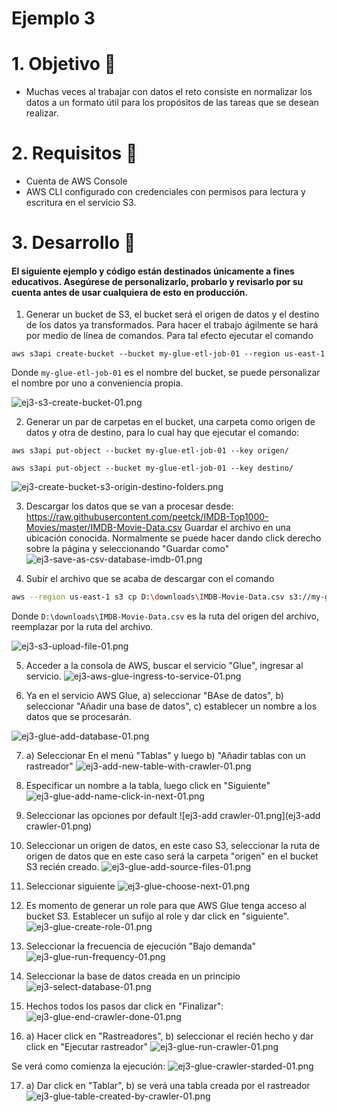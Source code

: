 # Ejemplo 3

# 1. Objetivo 🎯
- Muchas veces al trabajar con datos el reto consiste en normalizar los datos a un formato útil para los propósitos de las tareas que se desean realizar.

# 2. Requisitos 📌
- Cuenta de AWS Console
- AWS CLI configurado con credenciales con permisos para lectura y escritura en el servicio S3.

# 3. Desarrollo 📑

#### El siguiente ejemplo y código están destinados únicamente a fines educativos. Asegúrese de personalizarlo, probarlo y revisarlo por su cuenta antes de usar cualquiera de esto en producción.


1. Generar un bucket de S3, el bucket será el origen de datos y el destino de los datos ya transformados. Para hacer el trabajo ágilmente se hará por medio de línea de comandos.
Para tal efecto ejecutar el comando 
```ssh
aws s3api create-bucket --bucket my-glue-etl-job-01 --region us-east-1
```
Donde `my-glue-etl-job-01` es el nombre del bucket, se puede personalizar el nombre por uno a conveniencia propia.

![ej3-s3-create-bucket-01.png](ej3-s3-create-bucket-01.png)

2. Generar un par de carpetas en el bucket, una carpeta como origen de datos y otra de destino, para lo cual hay que ejecutar el comando:

```ssh
aws s3api put-object --bucket my-glue-etl-job-01 --key origen/
```

```ssh
aws s3api put-object --bucket my-glue-etl-job-01 --key destino/
```

![ej3-create-bucket-s3-origin-destino-folders.png](ej3-create-bucket-s3-origin-destino-folders.png)


3. Descargar los datos que se van a procesar desde:
https://raw.githubusercontent.com/peetck/IMDB-Top1000-Movies/master/IMDB-Movie-Data.csv
 Guardar el archivo en una ubicación conocida. Normalmente se puede hacer dando click derecho sobre la página y seleccionando "Guardar como"
 ![ej3-save-as-csv-database-imdb-01.png](ej3-save-as-csv-database-imdb-01.png)

 
 
4. Subir el archivo que se acaba de descargar con el comando 
```bash
aws --region us-east-1 s3 cp D:\downloads\IMDB-Movie-Data.csv s3://my-glue-etl-job-01/origen/
```

Donde `D:\downloads\IMDB-Movie-Data.csv` es la ruta del origen del archivo, reemplazar por la ruta del archivo.

![ej3-s3-upload-file-01.png](ej3-s3-upload-file-01.png)


5. Acceder a la consola de AWS, buscar el servicio "Glue", ingresar al servicio.
![ej3-aws-glue-ingress-to-service-01.png](ej3-aws-glue-ingress-to-service-01.png)


6. Ya en el servicio AWS Glue, a) seleccionar "BAse de datos", b) seleccionar "Añadir una base de datos", c) establecer un nombre a los datos que se procesarán.

![ej3-glue-add-database-01.png](ej3-glue-add-database-01.png)

7. a) Seleccionar En el menú "Tablas" y luego b) "Añadir tablas con un rastreador"
![ej3-add-new-table-with-crawler-01.png](ej3-add-new-table-with-crawler-01.png)

8. Especificar un nombre a la tabla, luego click en  "Siguiente"
![ej3-glue-add-name-click-in-next-01.png](ej3-glue-add-name-click-in-next-01.png)

9. Seleccionar las opciones por default
![ej3-add crawler-01.png](ej3-add crawler-01.png)

10. Seleccionar un origen de datos, en este caso S3, seleccionar la ruta de origen de datos que en este caso será la carpeta "origen" en el  bucket S3 recién creado.
![ej3-glue-add-source-files-01.png](ej3-glue-add-source-files-01.png)
 
 11. Seleccionar siguiente
 ![ej3-glue-choose-next-01.png](ej3-glue-choose-next-01.png)

12. Es momento de generar un role para que AWS Glue tenga acceso al bucket S3. Establecer un sufijo al role y dar click en "siguiente".
![ej3-glue-create-role-01.png](ej3-glue-create-role-01.png)

13. Seleccionar la frecuencia de ejecución "Bajo demanda"
![ej3-glue-run-frequency-01.png](ej3-glue-run-frequency-01.png)


14. Seleccionar la base de datos creada en un principio
![ej3-select-database-01.png](ej3-select-database-01.png)


15. Hechos todos los pasos dar click en "Finalizar":
![ej3-glue-end-crawler-done-01.png](ej3-glue-end-crawler-done-01.png)


16. a) Hacer click en "Rastreadores", b) seleccionar el recién hecho y dar click en "Ejecutar rastreador"
![ej3-glue-run-crawler-01.png](ej3-glue-run-crawler-01.png)

Se verá como comienza la ejecución:
![ej3-glue-crawler-starded-01.png](ej3-glue-crawler-starded-01.png)

17. a) Dar click en "Tablar", b) se verá una tabla creada por el rastreador
![ej3-glue-table-created-by-crawler-01.png](ej3-glue-table-created-by-crawler-01.png)
